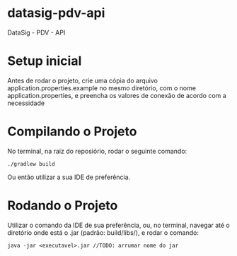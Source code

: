 

# datasig-pdv-api
DataSig - PDV - API

# Setup inicial
Antes de rodar o projeto, crie uma cópia do arquivo application.properties.example
no mesmo diretório, com o nome application.properties, e preencha os valores de conexão
de acordo com a necessidade

# Compilando o Projeto
No terminal, na raiz do reposiório, rodar o seguinte comando:
```
./gradlew build
```
Ou então utilizar a sua IDE de preferência.

# Rodando o Projeto
Utilizar o comando da IDE de sua preferência, ou, no terminal, navegar até o diretório onde
está o .jar (padrão: build/libs/), e rodar o comando:
```
java -jar <executavel>.jar //TODO: arrumar nome do jar
```